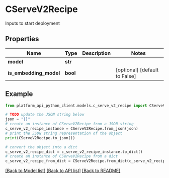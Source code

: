 # CServeV2Recipe

Inputs to start deployment

## Properties

Name | Type | Description | Notes
------------ | ------------- | ------------- | -------------
**model** | **str** |  | 
**is_embedding_model** | **bool** |  | [optional] [default to False]

## Example

```python
from platform_api_python_client.models.c_serve_v2_recipe import CServeV2Recipe

# TODO update the JSON string below
json = "{}"
# create an instance of CServeV2Recipe from a JSON string
c_serve_v2_recipe_instance = CServeV2Recipe.from_json(json)
# print the JSON string representation of the object
print(CServeV2Recipe.to_json())

# convert the object into a dict
c_serve_v2_recipe_dict = c_serve_v2_recipe_instance.to_dict()
# create an instance of CServeV2Recipe from a dict
c_serve_v2_recipe_from_dict = CServeV2Recipe.from_dict(c_serve_v2_recipe_dict)
```
[[Back to Model list]](../README.md#documentation-for-models) [[Back to API list]](../README.md#documentation-for-api-endpoints) [[Back to README]](../README.md)


